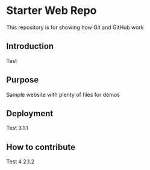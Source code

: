 # Starter Web Repo

This repository is for showing how Git and GitHub work

## Introduction

Test 

## Purpose

Sample website with plenty of files for demos

## Deployment

Test 3.1.1

## How to contribute

Test 4.2.1.2
